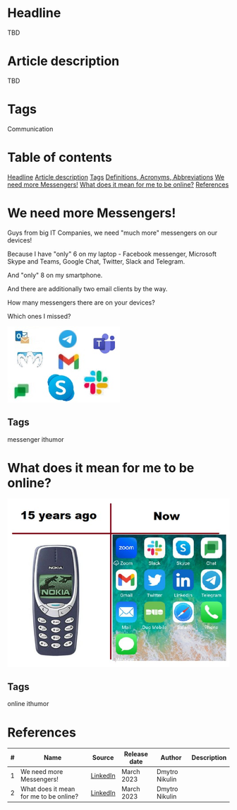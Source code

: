 # Headline
TBD

# Article description
TBD 

# Tags
Communication

# Table of contents
[Headline](https://github.com/dimanikulin/dimanikulin/blob/main/!Template.md#headline)
[Article description](https://github.com/dimanikulin/dimanikulin/blob/main/!Template.md#article-description)
[Tags](https://github.com/dimanikulin/dimanikulin/blob/main/!Template.md#tags)
[Definitions, Acronyms, Abbreviations](https://github.com/dimanikulin/dimanikulin/blob/main/!Template.md#definitions-acronyms-abbreviations)
[We need more Messengers!](https://github.com/dimanikulin/dimanikulin/blob/main/Communication.md#we-need-more-messengers)
[What does it mean for me to be online?](https://github.com/dimanikulin/dimanikulin/blob/main/Communication.md#what-does-it-mean-for-me-to-be-online)
[References](https://github.com/dimanikulin/dimanikulin/blob/main/!Template.md#references)

# We need more Messengers!

Guys from big IT Companies, we need "much more" messengers on our devices!

Because I have "only" 6 on my laptop - Facebook messenger, Microsoft Skype and Teams, Google Chat, Twitter, Slack and Telegram.

And "only" 8 on my smartphone.

And there are additionally two email clients by the way.

How many messengers there are on your devices?

Which ones I missed?

<img src="./Images/MoreMessengers.jpg" alt="More Messengers" />

## Tags
messenger ithumor

# What does it mean for me to be online?
<img src="./Images/BeingOnline.jpg" alt="BeingOnline" />

## Tags
online ithumor

# References
| # | Name                 | Source                | Release date           |  Author                 | Description   |
| - | ---------------------|---------------------- |----------------------- | ----------------------- |:-------------:|
| 1 |We need more Messengers! | [LinkedIn](https://www.linkedin.com/posts/dimanikulin_messenger-ithumor-activity-7040961774296154112-Tg-G?utm_source=share&utm_medium=member_desktop) | March 2023 | Dmytro Nikulin | |
| 2 |What does it mean for me to be online? | [LinkedIn](https://www.linkedin.com/posts/dimanikulin_online-messenger-nokia-activity-7008705718677573632-aA2C?utm_source=share&utm_medium=member_desktop)| March 2023 | Dmytro Nikulin | | 